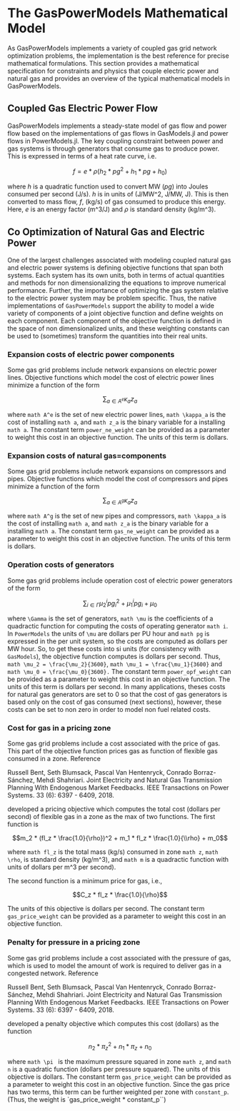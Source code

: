 # The GasPowerModels Mathematical Model
As GasPowerModels implements a variety of coupled gas grid network optimization problems, the implementation is the best reference for precise mathematical formulations.
This section provides a mathematical specification for constraints and physics that couple electric power and natural gas and provides an overview of the typical mathematical models in
GasPowerModels.


## Coupled Gas Electric Power Flow
GasPowerModels implements a steady-state model of gas flow and power flow based on the implementations of gas flows in GasModels.jl and power flows in PowerModels.jl.
The key coupling constraint between power and gas systems is through generators that consume gas to produce power.
This is expressed in terms of a heat rate curve, i.e.
```math
f = e * \rho (h_2 * pg^2 + h_1 * pg + h_0)
```
where $h$ is a quadratic function used to convert MW ($pg$) into Joules consumed per second (J/s). $h$ is in units of (J/MW^2, J/MW, J).
This is then converted to mass flow, $f$, (kg/s) of gas consumed to produce this energy.
Here, $e$ is an energy factor (m^3/J) and $\rho$ is standard density (kg/m^3).

## Co Optimization of Natural Gas and Electric Power

One of the largest challenges associated with modeling coupled natural gas and electric power systems is defining objective functions that span both systems. Each system has its own units, both in terms of actual quantities and methods for non dimensionalizing the equations to improve numerical performance. Further, the importance of optimizing the gas system relative to the electric power system may be problem specific. Thus, the native implementations of ``GasPowerModels`` support the ability to model a wide variety of components of a joint objective function and define weights on each component.  Each component of the objective function is defined in the space of non dimensionalized units, and these weighting constants can be used to (sometimes) transform the quantities into their real units.

### Expansion costs of electric power components

Some gas grid problems include network expansions on electric power lines. Objective functions which model the cost of electric power lines minimize a function of the form

```math
 \sum_{a \in A^e} \kappa_{a} z_{a}
```

where ```math A^e``` is the set of new electric power lines, ```math \kappa_a``` is the cost of installing ```math a```, and ```math z_a``` is the binary variable for a installing ```math a```. The constant term ``power_ne_weight`` can be provided as a parameter to weight this cost in an objective function. The units of this term is dollars.

### Expansion costs of natural gas=components

Some gas grid problems include network expansions on compressors and pipes. Objective functions which model the cost of compressors and pipes minimize a function of the form

```math
 \sum_{a \in A^g} \kappa_{a} z_{a}
```

where ```math A^g``` is the set of new pipes and compressors, ```math \kappa_a``` is the cost of installing ```math a```, and ```math z_a``` is the binary variable for a installing ```math a```. The constant term ``gas_ne_weight`` can be provided as a parameter to weight this cost in an objective function. The units of this term is dollars.

### Operation costs of generators

Some gas grid problems include operation cost of electric power generators of the form

```math
\sum_{i \in \Gamma} \mu_2^i pg^2_i + \mu_1^i pg_i + \mu_0
```

where ```\Gamma``` is the set of generators, ```math \mu``` is the coefficients of a quadractic function for computing the costs of operating generator ```math i```. In ```PowerModels``` the units of ```\mu``` are dollars per PU hour and ```math pg``` is expressed in the per unit system, so the costs are computed as dollars per MW hour. So, to get these costs into si units (for consistency with ``GasModels``), the objective function computes is dollars per second. Thus, ```math \mu_2 = \frac{\mu_2}{3600}```, ```math \mu_1 = \frac{\mu_1}{3600}``` and ```math \mu_0 = \frac{\mu_0}{3600}.```
The constant term ``power_opf_weight`` can be provided as a parameter to weight this cost in an objective function.
The units of this term is dollars per second.  In many applications, theses costs for natural gas generators are set to 0 so that the cost of gas generators is based only on the cost of gas
consumed (next sections), however, these costs can be set to non zero in order to model non fuel related costs.

### Cost for gas in a pricing zone

Some gas grid problems include a cost associated with the price of gas. This part of the objective function prices gas as function of flexible gas consumed in a zone. Reference

Russell Bent, Seth Blumsack, Pascal Van Hentenryck, Conrado Borraz-Sánchez, Mehdi Shahriari. Joint Electricity and Natural Gas Transmission Planning With Endogenous Market Feedbacks. IEEE Transactions on Power Systems. 33 (6):  6397 - 6409, 2018.

developed a pricing objective which computes the total cost (dollars per second) of flexible gas in a zone as the max of two functions.  The first function is

```math
m_2 * (fl_z * \frac{1.0}{\rho})^2 + m_1 * fl_z * \frac{1.0}{\\rho} + m_0
```
where ```math fl_z``` is the total mass (kg/s) consumed in zone ```math z```, ```math \rho```, is standard density (kg/m^3), and ```math m``` is a quadractic function with units of dollars per m^3 per second).

The second function is a minimum price for gas, i.e.,

```math
C_z * fl_z * \frac{1.0}{\rho}
```

The units of this objective is dollars per second. The constant term ``gas_price_weight`` can be provided as a parameter to weight this cost in an objective function.

### Penalty for pressure in a pricing zone

Some gas grid problems include a cost associated with the pressure of gas, which is used to model the amount of work is required to deliver gas in a congested network. Reference

Russell Bent, Seth Blumsack, Pascal Van Hentenryck, Conrado Borraz-Sánchez, Mehdi Shahriari. Joint Electricity and Natural Gas Transmission Planning With Endogenous Market Feedbacks. IEEE Transactions on Power Systems. 33 (6):  6397 - 6409, 2018.

developed a penalty objective which computes this cost (dollars) as the function

```math
n_2 * \pi_z^2 + n_1 * \pi_z + n_0
```

where  ```math \pi ``` is the maximum pressure squared in zone ```math z```, and ```math n``` is a quadratic function (dollars per pressure squared). The units of this objective is dollars. The constant term ``gas_price_weight`` can be provided as a parameter to weight this cost in an objective function.  Since the gas price has two terms, this term can be further weighted per zone with ``constant_p``. (Thus, the weight is `gas_price_weight * constant_p``)
